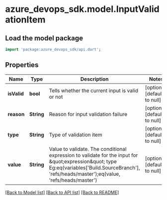 # azure_devops_sdk.model.InputValidationItem

## Load the model package
```dart
import 'package:azure_devops_sdk/api.dart';
```

## Properties
Name | Type | Description | Notes
------------ | ------------- | ------------- | -------------
**isValid** | **bool** | Tells whether the current input is valid or not | [optional] [default to null]
**reason** | **String** | Reason for input validation failure | [optional] [default to null]
**type** | **String** | Type of validation item | [optional] [default to null]
**value** | **String** | Value to validate. The conditional expression to validate for the input for \&quot;expression\&quot; type Eg:eq(variables[&#39;Build.SourceBranch&#39;], &#39;refs/heads/master&#39;);eq(value, &#39;refs/heads/master&#39;) | [optional] [default to null]

[[Back to Model list]](../README.md#documentation-for-models) [[Back to API list]](../README.md#documentation-for-api-endpoints) [[Back to README]](../README.md)



